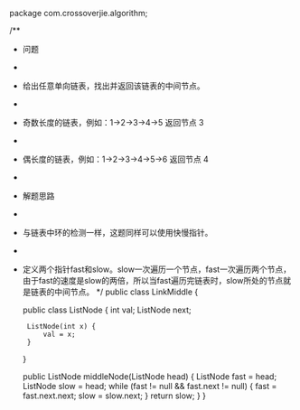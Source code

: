 package com.crossoverjie.algorithm;

/**
 * 问题
 * <p>
 * 给出任意单向链表，找出并返回该链表的中间节点。
 * <p>
 * 奇数长度的链表，例如：1->2->3->4->5 返回节点 3
 * <p>
 * 偶长度的链表，例如：1->2->3->4->5->6 返回节点 4
 * <p>
 * 解题思路
 * <p>
 * 与链表中环的检测一样，这题同样可以使用快慢指针。
 * <p>
 * 定义两个指针fast和slow。slow一次遍历一个节点，fast一次遍历两个节点，由于fast的速度是slow的两倍，所以当fast遍历完链表时，slow所处的节点就是链表的中间节点。
 */
public class LinkMiddle {

    public class ListNode {
        int val;
        ListNode next;

        ListNode(int x) {
            val = x;
        }
    }

    public ListNode middleNode(ListNode head) {
        ListNode fast = head;
        ListNode slow = head;
        while (fast != null && fast.next != null) {
            fast = fast.next.next;
            slow = slow.next;
        }
        return slow;
    }
}
